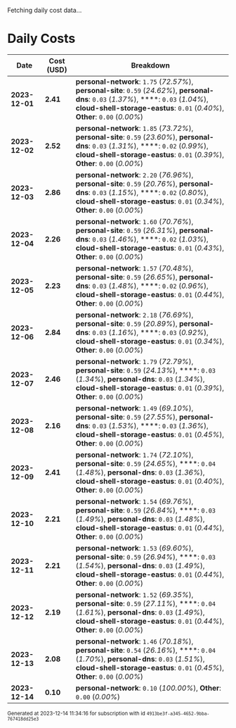 Fetching daily cost data...
# Daily Costs

| Date | Cost (USD) | Breakdown |
|------|----------------|-----------|
| **2023-12-01** | **2.41** | **personal-network**: `1.75` (_72.57%_), **personal-site**: `0.59` (_24.62%_), **personal-dns**: `0.03` (_1.37%_), ****: `0.03` (_1.04%_), **cloud-shell-storage-eastus**: `0.01` (_0.40%_), **Other**: `0.00` (_0.00%_) |
| **2023-12-02** | **2.52** | **personal-network**: `1.85` (_73.72%_), **personal-site**: `0.59` (_23.60%_), **personal-dns**: `0.03` (_1.31%_), ****: `0.02` (_0.99%_), **cloud-shell-storage-eastus**: `0.01` (_0.39%_), **Other**: `0.00` (_0.00%_) |
| **2023-12-03** | **2.86** | **personal-network**: `2.20` (_76.96%_), **personal-site**: `0.59` (_20.76%_), **personal-dns**: `0.03` (_1.15%_), ****: `0.02` (_0.80%_), **cloud-shell-storage-eastus**: `0.01` (_0.34%_), **Other**: `0.00` (_0.00%_) |
| **2023-12-04** | **2.26** | **personal-network**: `1.60` (_70.76%_), **personal-site**: `0.59` (_26.31%_), **personal-dns**: `0.03` (_1.46%_), ****: `0.02` (_1.03%_), **cloud-shell-storage-eastus**: `0.01` (_0.43%_), **Other**: `0.00` (_0.00%_) |
| **2023-12-05** | **2.23** | **personal-network**: `1.57` (_70.48%_), **personal-site**: `0.59` (_26.65%_), **personal-dns**: `0.03` (_1.48%_), ****: `0.02` (_0.96%_), **cloud-shell-storage-eastus**: `0.01` (_0.44%_), **Other**: `0.00` (_0.00%_) |
| **2023-12-06** | **2.84** | **personal-network**: `2.18` (_76.69%_), **personal-site**: `0.59` (_20.89%_), **personal-dns**: `0.03` (_1.16%_), ****: `0.03` (_0.92%_), **cloud-shell-storage-eastus**: `0.01` (_0.34%_), **Other**: `0.00` (_0.00%_) |
| **2023-12-07** | **2.46** | **personal-network**: `1.79` (_72.79%_), **personal-site**: `0.59` (_24.13%_), ****: `0.03` (_1.34%_), **personal-dns**: `0.03` (_1.34%_), **cloud-shell-storage-eastus**: `0.01` (_0.39%_), **Other**: `0.00` (_0.00%_) |
| **2023-12-08** | **2.16** | **personal-network**: `1.49` (_69.10%_), **personal-site**: `0.59` (_27.55%_), **personal-dns**: `0.03` (_1.53%_), ****: `0.03` (_1.36%_), **cloud-shell-storage-eastus**: `0.01` (_0.45%_), **Other**: `0.00` (_0.00%_) |
| **2023-12-09** | **2.41** | **personal-network**: `1.74` (_72.10%_), **personal-site**: `0.59` (_24.65%_), ****: `0.04` (_1.48%_), **personal-dns**: `0.03` (_1.36%_), **cloud-shell-storage-eastus**: `0.01` (_0.40%_), **Other**: `0.00` (_0.00%_) |
| **2023-12-10** | **2.21** | **personal-network**: `1.54` (_69.76%_), **personal-site**: `0.59` (_26.84%_), ****: `0.03` (_1.49%_), **personal-dns**: `0.03` (_1.48%_), **cloud-shell-storage-eastus**: `0.01` (_0.44%_), **Other**: `0.00` (_0.00%_) |
| **2023-12-11** | **2.21** | **personal-network**: `1.53` (_69.60%_), **personal-site**: `0.59` (_26.94%_), ****: `0.03` (_1.54%_), **personal-dns**: `0.03` (_1.49%_), **cloud-shell-storage-eastus**: `0.01` (_0.44%_), **Other**: `0.00` (_0.00%_) |
| **2023-12-12** | **2.19** | **personal-network**: `1.52` (_69.35%_), **personal-site**: `0.59` (_27.11%_), ****: `0.04` (_1.61%_), **personal-dns**: `0.03` (_1.49%_), **cloud-shell-storage-eastus**: `0.01` (_0.44%_), **Other**: `0.00` (_0.00%_) |
| **2023-12-13** | **2.08** | **personal-network**: `1.46` (_70.18%_), **personal-site**: `0.54` (_26.16%_), ****: `0.04` (_1.70%_), **personal-dns**: `0.03` (_1.51%_), **cloud-shell-storage-eastus**: `0.01` (_0.45%_), **Other**: `0.00` (_0.00%_) |
| **2023-12-14** | **0.10** | **personal-network**: `0.10` (_100.00%_), **Other**: `0.00` (_0.00%_) |


<sup>Generated at 2023-12-14 11:34:16 for subscription with id `4913be3f-a345-4652-9bba-767418dd25e3`</sup>
